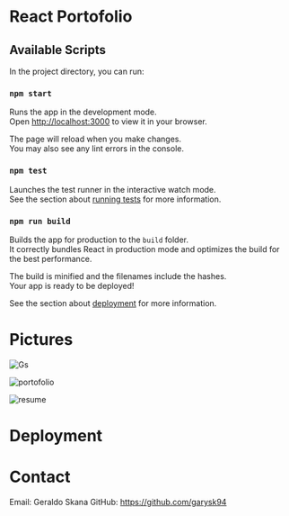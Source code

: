 # React Portofolio


## Available Scripts

In the project directory, you can run:

### `npm start`

Runs the app in the development mode.\
Open [http://localhost:3000](http://localhost:3000) to view it in your browser.

The page will reload when you make changes.\
You may also see any lint errors in the console.

### `npm test`

Launches the test runner in the interactive watch mode.\
See the section about [running tests](https://facebook.github.io/create-react-app/docs/running-tests) for more information.

### `npm run build`

Builds the app for production to the `build` folder.\
It correctly bundles React in production mode and optimizes the build for the best performance.

The build is minified and the filenames include the hashes.\
Your app is ready to be deployed!

See the section about [deployment](https://facebook.github.io/create-react-app/docs/deployment) for more information.

# Pictures 
![Gs](https://user-images.githubusercontent.com/117596796/236349179-a4819d02-cc7c-42c0-816d-1e8d490dce2a.png)

![portofolio](https://user-images.githubusercontent.com/117596796/236349182-6e1b3078-95c6-4017-8dd4-5d38947afa7d.png)

![resume](https://user-images.githubusercontent.com/117596796/236349190-f064800b-3bc9-4e47-b542-b48c425d5378.png)

# Deployment 


# Contact 
Email: Geraldo Skana
GitHub: https://github.com/garysk94
